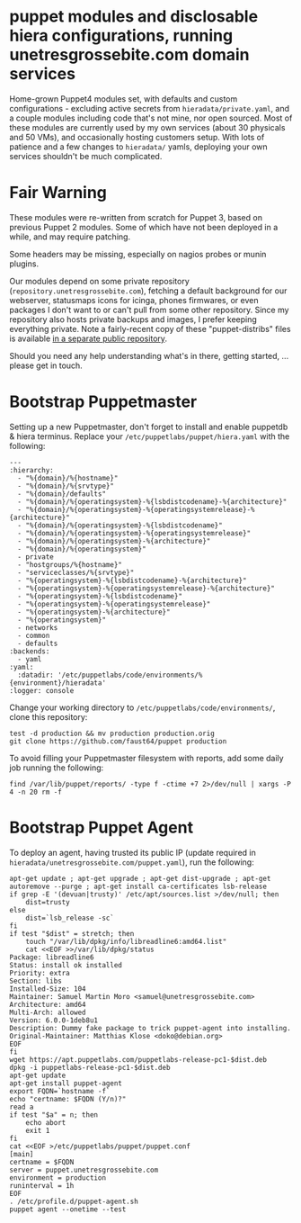 puppet modules and disclosable hiera configurations, running unetresgrossebite.com domain services
==================================================================================================

Home-grown Puppet4 modules set, with defaults and custom configurations - excluding active secrets from `hieradata/private.yaml`, and a couple modules including code that's not mine, nor open sourced.
Most of these modules are currently used by my own services (about 30 physicals and 50 VMs), and occasionally hosting customers setup.
With lots of patience and a few changes to `hieradata/` yamls, deploying your own services shouldn't be much complicated.

# Fair Warning

These modules were re-written from scratch for Puppet 3, based on previous Puppet 2 modules. Some of which have not been deployed in a while, and may require patching.

Some headers may be missing, especially on nagios probes or munin plugins.

Our modules depend on some private repository (`repository.unetresgrossebite.com`), fetching a default background for our webserver, statusmaps icons for icinga, phones firmwares, or even packages I don't want to or can't pull from some other repository.
Since my repository also hosts private backups and images, I prefer keeping everything private. Note a fairly-recent copy of these "puppet-distribs" files is available [in a separate public repository](https://gitlab.unetresgrossebite.com/DevOps/puppet-distfiles/tree/master).

Should you need any help understanding what's in there, getting started, ... please get in touch.

# Bootstrap Puppetmaster

Setting up a new Puppetmaster, don't forget to install and enable puppetdb & hiera terminus.
Replace your `/etc/puppetlabs/puppet/hiera.yaml` with the following:

```
---
:hierarchy:
  - "%{domain}/%{hostname}"
  - "%{domain}/%{srvtype}"
  - "%{domain}/defaults"
  - "%{domain}/%{operatingsystem}-%{lsbdistcodename}-%{architecture}"
  - "%{domain}/%{operatingsystem}-%{operatingsystemrelease}-%{architecture}"
  - "%{domain}/%{operatingsystem}-%{lsbdistcodename}"
  - "%{domain}/%{operatingsystem}-%{operatingsystemrelease}"
  - "%{domain}/%{operatingsystem}-%{architecture}"
  - "%{domain}/%{operatingsystem}"
  - private
  - "hostgroups/%{hostname}"
  - "serviceclasses/%{srvtype}"
  - "%{operatingsystem}-%{lsbdistcodename}-%{architecture}"
  - "%{operatingsystem}-%{operatingsystemrelease}-%{architecture}"
  - "%{operatingsystem}-%{lsbdistcodename}"
  - "%{operatingsystem}-%{operatingsystemrelease}"
  - "%{operatingsystem}-%{architecture}"
  - "%{operatingsystem}"
  - networks
  - common
  - defaults
:backends:
  - yaml
:yaml:
  :datadir: '/etc/puppetlabs/code/environments/%{environment}/hieradata'
:logger: console
```

Change your working directory to `/etc/puppetlabs/code/environments/`, clone this repository:

```
test -d production && mv production production.orig
git clone https://github.com/faust64/puppet production
```

To avoid filling your Puppetmaster filesystem with reports, add some daily job running the following:

```
find /var/lib/puppet/reports/ -type f -ctime +7 2>/dev/null | xargs -P 4 -n 20 rm -f
```

# Bootstrap Puppet Agent

To deploy an agent, having trusted its public IP (update required in `hieradata/unetresgrossebite.com/puppet.yaml`), run the following:

```
apt-get update ; apt-get upgrade ; apt-get dist-upgrade ; apt-get autoremove --purge ; apt-get install ca-certificates lsb-release
if grep -E '(devuan|trusty)' /etc/apt/sources.list >/dev/null; then
    dist=trusty
else
    dist=`lsb_release -sc`
fi
if test "$dist" = stretch; then
    touch "/var/lib/dpkg/info/libreadline6:amd64.list"
    cat <<EOF >>/var/lib/dpkg/status
Package: libreadline6
Status: install ok installed
Priority: extra
Section: libs
Installed-Size: 104
Maintainer: Samuel Martin Moro <samuel@unetresgrossebite.com>
Architecture: amd64
Multi-Arch: allowed
Version: 6.0.0-1deb8u1
Description: Dummy fake package to trick puppet-agent into installing.
Original-Maintainer: Matthias Klose <doko@debian.org>
EOF
fi
wget https://apt.puppetlabs.com/puppetlabs-release-pc1-$dist.deb
dpkg -i puppetlabs-release-pc1-$dist.deb
apt-get update
apt-get install puppet-agent
export FQDN=`hostname -f`
echo "certname: $FQDN (Y/n)?"
read a
if test "$a" = n; then
    echo abort
    exit 1
fi
cat <<EOF >/etc/puppetlabs/puppet/puppet.conf
[main]
certname = $FQDN
server = puppet.unetresgrossebite.com
environment = production
runinterval = 1h
EOF
. /etc/profile.d/puppet-agent.sh
puppet agent --onetime --test
```
